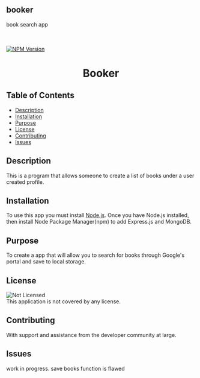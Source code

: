 ## booker

book search app
<br/>
<br/>
<br/>

[![NPM Version](https://img.shields.io/npm/v/npm.svg?style=flat)]()
<br />

  <h1 align="center"> Booker </h1>
     
  ## Table of Contents

- [Description](#description)
- [Installation](#installation)
- [Purpose](#purpose)
- [License](#license)
- [Contributing](#contributing)
- [Issues](#issues)

## Description

This is a program that allows someone to create a list of books under a user created profile.

## Installation

To use this app you must install [Node.js](https://nodejs.org/en/). Once you have Node.js installed, then install Node Package Manager(npm) to add Express.js and MongoDB.

## Purpose

To create a app that will allow you to search for books through Google's portal and save to local storage.

## License

![Not Licensed](https://img.shields.io/badge/license--tertiary)
<br />
This application is not covered by any license.

## Contributing

With support and assistance from the developer community at large.

## Issues

work in progress. save books function is flawed
